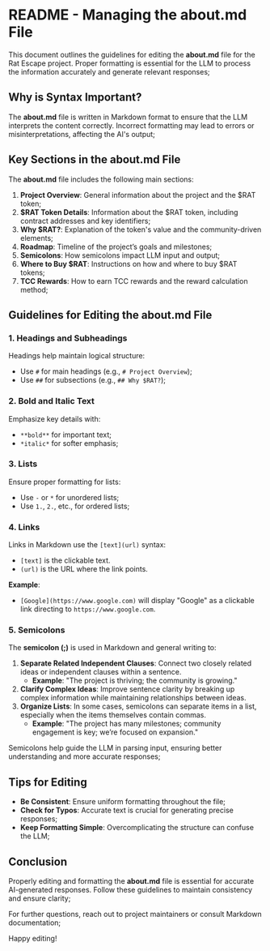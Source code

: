 # README - Managing the **about.md** File

This document outlines the guidelines for editing the **about.md** file for the Rat Escape project. Proper formatting is essential for the LLM to process the information accurately and generate relevant responses;

## Why is Syntax Important?

The **about.md** file is written in Markdown format to ensure that the LLM interprets the content correctly. Incorrect formatting may lead to errors or misinterpretations, affecting the AI's output;

## Key Sections in the about.md File

The **about.md** file includes the following main sections:

1. **Project Overview**: General information about the project and the $RAT token;
2. **$RAT Token Details**: Information about the $RAT token, including contract addresses and key identifiers;
3. **Why $RAT?**: Explanation of the token's value and the community-driven elements;
4. **Roadmap**: Timeline of the project’s goals and milestones;
5. **Semicolons**: How semicolons impact LLM input and output;
6. **Where to Buy $RAT**: Instructions on how and where to buy $RAT tokens;
7. **TCC Rewards**: How to earn TCC rewards and the reward calculation method;

## Guidelines for Editing the about.md File

### 1. **Headings and Subheadings**

Headings help maintain logical structure:
- Use `#` for main headings (e.g., `# Project Overview`);
- Use `##` for subsections (e.g., `## Why $RAT?`);

### 2. **Bold and Italic Text**

Emphasize key details with:
- `**bold**` for important text;
- `*italic*` for softer emphasis;

### 3. **Lists**

Ensure proper formatting for lists:
- Use `-` or `*` for unordered lists;
- Use `1.`, `2.`, etc., for ordered lists;

### 4. **Links**

Links in Markdown use the `[text](url)` syntax:
- `[text]` is the clickable text.
- `(url)` is the URL where the link points.

**Example**:
- `[Google](https://www.google.com)` will display "Google" as a clickable link directing to `https://www.google.com`.

### 5. **Semicolons**

The **semicolon (;)** is used in Markdown and general writing to:
1. **Separate Related Independent Clauses**: Connect two closely related ideas or independent clauses within a sentence.
   - **Example**: "The project is thriving; the community is growing."
2. **Clarify Complex Ideas**: Improve sentence clarity by breaking up complex information while maintaining relationships between ideas.
3. **Organize Lists**: In some cases, semicolons can separate items in a list, especially when the items themselves contain commas.
   - **Example**: "The project has many milestones; community engagement is key; we’re focused on expansion."

Semicolons help guide the LLM in parsing input, ensuring better understanding and more accurate responses;

## Tips for Editing

- **Be Consistent**: Ensure uniform formatting throughout the file;
- **Check for Typos**: Accurate text is crucial for generating precise responses;
- **Keep Formatting Simple**: Overcomplicating the structure can confuse the LLM;

## Conclusion

Properly editing and formatting the **about.md** file is essential for accurate AI-generated responses. Follow these guidelines to maintain consistency and ensure clarity;

For further questions, reach out to project maintainers or consult Markdown documentation;

Happy editing!
